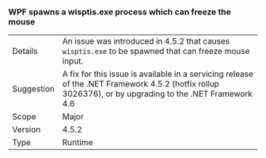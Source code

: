 ### WPF spawns a wisptis.exe process which can freeze the mouse

|   |   |
|---|---|
|Details|An issue was introduced in 4.5.2 that causes <code>wisptis.exe</code> to be spawned that can freeze mouse input.|
|Suggestion|A fix for this issue is available in a servicing release of the .NET Framework 4.5.2 (hotfix rollup 3026376), or by upgrading to the .NET Framework 4.6|
|Scope|Major|
|Version|4.5.2|
|Type|Runtime|
